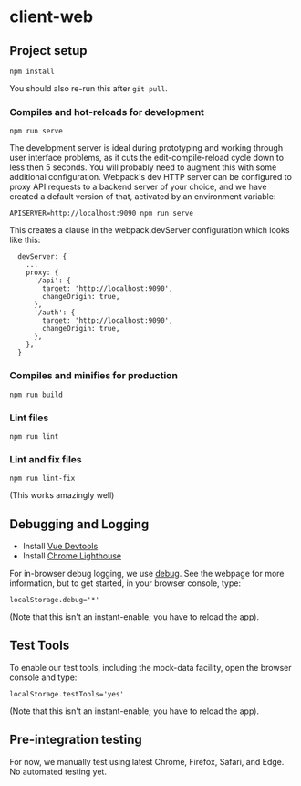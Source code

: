 # client-web

## Project setup
```
npm install
```

You should also re-run this after `git pull`.

### Compiles and hot-reloads for development
```
npm run serve
```

The development server is ideal during prototyping and working through user
interface problems, as it cuts the edit-compile-reload cycle down to less then
5 seconds.  You will probably need to augment this with some additional
configuration.  Webpack's dev HTTP server can be configured to proxy API
requests to a backend server of your choice, and we have created a default
version of that, activated by an environment variable:

```
APISERVER=http://localhost:9090 npm run serve
```

This creates a clause in the webpack.devServer configuration which looks like this:
```
  devServer: {
    ...
    proxy: {
      '/api': {
        target: 'http://localhost:9090',
        changeOrigin: true,
      },
      '/auth': {
        target: 'http://localhost:9090',
        changeOrigin: true,
      },
    },
  }
```

### Compiles and minifies for production
```
npm run build
```

### Lint files
```
npm run lint
```

### Lint and fix files
```
npm run lint-fix
```

(This works amazingly well)

## Debugging and Logging

- Install [Vue Devtools](https://github.com/vuejs/vue-devtools)
- Install [Chrome Lighthouse](https://developers.google.com/web/tools/lighthouse/)

For in-browser debug logging, we use [debug](https://www.npmjs.com/package/debug).  See the webpage for more information, but to get started, in your browser console, type:

```
localStorage.debug='*'
```

(Note that this isn't an instant-enable; you have to reload the app).

## Test Tools

To enable our test tools, including the mock-data facility, open the browser console and type:

```
localStorage.testTools='yes'
```

(Note that this isn't an instant-enable; you have to reload the app).

## Pre-integration testing

For now, we manually test using latest Chrome, Firefox, Safari, and Edge.  No automated testing yet.
